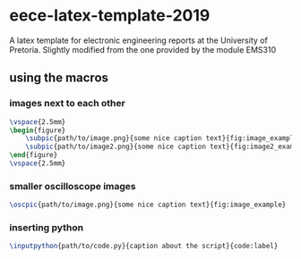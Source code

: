 # eece-latex-template-2019

A latex template for electronic engineering reports at the University of Pretoria.
Slightly modified from the one provided by the module EMS310 

## using the macros

### images next to each other

```tex
\vspace{2.5mm}
\begin{figure}
    \subpic{path/to/image.png}{some nice caption text}{fig:image_example}
    \subpic{path/to/image2.png}{some nice caption text}{fig:image2_example}
\end{figure}
\vspace{2.5mm}
```

### smaller oscilloscope images

```tex
\oscpic{path/to/image.png}{some nice caption text}{fig:image_example}
```

### inserting python

```tex
\inputpython{path/to/code.py}{caption about the script}{code:label}
```
